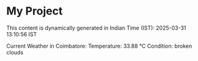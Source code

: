 # My Project

This content is dynamically generated in Indian Time (IST): 2025-03-31 13:10:56 IST


Current Weather in Coimbatore:
Temperature: 33.88 °C
Condition: broken clouds
